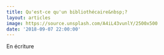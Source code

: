 ```yaml
---
title: Qu'est-ce qu'un bibliothécaire&nbsp;?
layout: articles
image: https://source.unsplash.com/A4iL43vunlY/2500x500
date: '2018-09-07 22:00:00'
---
```


En écriture